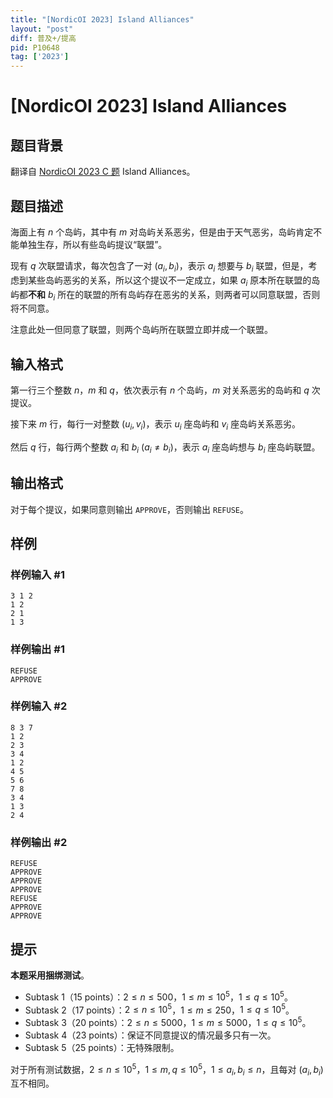 ```yaml
---
title: "[NordicOI 2023] Island Alliances"
layout: "post"
diff: 普及+/提高
pid: P10648
tag: ['2023']
---
```

# [NordicOI 2023] Island Alliances
## 题目背景

翻译自 [NordicOI 2023 C 题](https://noi23.kattis.com/contests/noi23/problems/islandalliances) Island Alliances。
## 题目描述

海面上有 $n$ 个岛屿，其中有 $m$ 对岛屿关系恶劣，但是由于天气恶劣，岛屿肯定不能单独生存，所以有些岛屿提议“联盟”。

现有 $q$ 次联盟请求，每次包含了一对 $(a_i,b_i)$，表示 $a_i$ 想要与 $b_i$ 联盟，但是，考虑到某些岛屿恶劣的关系，所以这个提议不一定成立，如果 $a_i$ 原本所在联盟的岛屿都**不和** $b_i$ 所在的联盟的所有岛屿存在恶劣的关系，则两者可以同意联盟，否则将不同意。

注意此处一但同意了联盟，则两个岛屿所在联盟立即并成一个联盟。
## 输入格式

第一行三个整数 $n$，$m$ 和 $q$，依次表示有 $n$ 个岛屿，$m$ 对关系恶劣的岛屿和 $q$ 次提议。

接下来 $m$ 行，每行一对整数 $(u_i,v_i)$，表示 $u_i$ 座岛屿和 $v_i$ 座岛屿关系恶劣。

然后 $q$ 行，每行两个整数 $a_i$ 和 $b_i\ (a_i \neq b_i)$，表示 $a_i$ 座岛屿想与 $b_i$ 座岛屿联盟。
## 输出格式

对于每个提议，如果同意则输出 `APPROVE`，否则输出 `REFUSE`。
## 样例

### 样例输入 #1
```
3 1 2
1 2
2 1
1 3
```
### 样例输出 #1
```
REFUSE
APPROVE
```
### 样例输入 #2
```
8 3 7
1 2
2 3
3 4
1 2
4 5
5 6
7 8
3 4
1 3
2 4
```
### 样例输出 #2
```
REFUSE
APPROVE
APPROVE
APPROVE
REFUSE
APPROVE
APPROVE
```
## 提示

**本题采用捆绑测试**。

- Subtask 1（15 points）：$2 \leq n \leq 500$，$1 \leq m \leq 10^5$，$1 \leq q \leq 10^5$。
- Subtask 2（17 points）：$2 \leq n \leq 10^5$，$1 \leq m \leq 250$，$1 \leq q \leq 10^5$。
- Subtask 3（20 points）：$2 \leq n \leq 5000$，$1 \leq m \leq 5000$，$1 \leq q \leq 10^5$。
- Subtask 4（23 points）：保证不同意提议的情况最多只有一次。
- Subtask 5（25 points）：无特殊限制。

对于所有测试数据，$2 \le n \le 10^5$，$1 \le m,q \le 10^5$，$1 \le a_i,b_i \le n$，且每对 $(a_i,b_i)$ 互不相同。
